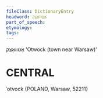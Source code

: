 ```yaml
---
fileClass: DictionaryEntry
headword: אָטוואָצק
part_of_speech: 
etymology: 
tags: 
---
```

אָטוואָצק
'Otwock (town near Warsaw)'

CENTRAL
========

ˈotvock {POLAND, Warsaw, 52211}